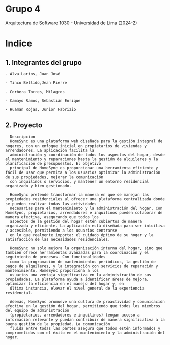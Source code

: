 # Grupo 4
Arquitectura de Software 1030 - Universidad de Lima (2024-2)

# Indice
## 1. Integrantes del grupo
    - Alva Larios, Juan José

    - Tinco Bellido,Jean Pierre

    - Corbera Torres, Milagros

    - Camayo Ramos, Sebastián Enrique

    - Huaman Rojas, Junior Fabrizio
## 2. Proyecto
      Descripcion
      HomeSync es una plataforma web diseñada para la gestión integral de hogares, con un enfoque inicial en propietarios de viviendas y arrendadores. La aplicación facilita la 
      administración y coordinación de todos los aspectos del hogar, desde el mantenimiento y reparaciones hasta la gestión de alquileres y la planificación de presupuestos. El objetivo 
      principal de HomeSync es proporcionar una herramienta eficiente y fácil de usar que permita a los usuarios optimizar la administración de sus propiedades, mejorar la comunicación 
      con inquilinos o servicios, y mantener un entorno residencial organizado y bien gestionado.

      HomeSync pretende transformar la manera en que se manejan las propiedades residenciales al ofrecer una plataforma centralizada donde se pueden realizar todas las actividades 
      necesarias para el mantenimiento y la administración del hogar. Con HomeSync, propietarios, arrendadores e inquilinos pueden colaborar de manera efectiva, asegurando que todos los 
      aspectos de la gestión del hogar estén cubiertos de manera organizada y eficiente. La aplicación está diseñada para ser intuitiva y accesible, permitiendo a los usuarios centrarse 
      en lo que realmente importa: el cuidado óptimo de su hogar y la satisfacción de las necesidades residenciales.

      HomeSync no solo mejora la organización interna del hogar, sino que también ofrece herramientas avanzadas para la coordinación y el seguimiento de procesos. Con funcionalidades 
      como la programación de mantenimientos periódicos, la gestión de pagos de alquileres, y la integración con servicios de reparación y mantenimiento, HomeSync proporciona a los 
      usuarios una ventaja significativa en la administración de sus propiedades. La plataforma ayuda a identificar áreas de mejora, optimizar la eficiencia en el manejo del hogar y, en 
      última instancia, elevar el nivel general de la experiencia residencial.

      Además, HomeSync promueve una cultura de proactividad y comunicación efectiva en la gestión del hogar, permitiendo que todos los miembros del equipo de administración 
      (propietarios, arrendadores e inquilinos) tengan acceso a información relevante y puedan contribuir de manera significativa a la buena gestión de la propiedad. La comunicación 
      fluida entre todas las partes asegura que todos estén informados y comprometidos con el éxito en el mantenimiento y la administración del hogar.

